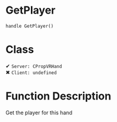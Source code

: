 # GetPlayer
```
handle GetPlayer()
```
# Class
✔ `Server: CPropVRHand`  
✖ `Client: undefined`  

# Function Description
Get the player for this hand
